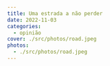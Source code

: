 ```yaml
---
title: Uma estrada a não perder
date: 2022-11-03
categories:
  - opinião
cover: ./src/photos/road.jpeg
photos:
  - ./src/photos/road.jpeg
---
```


